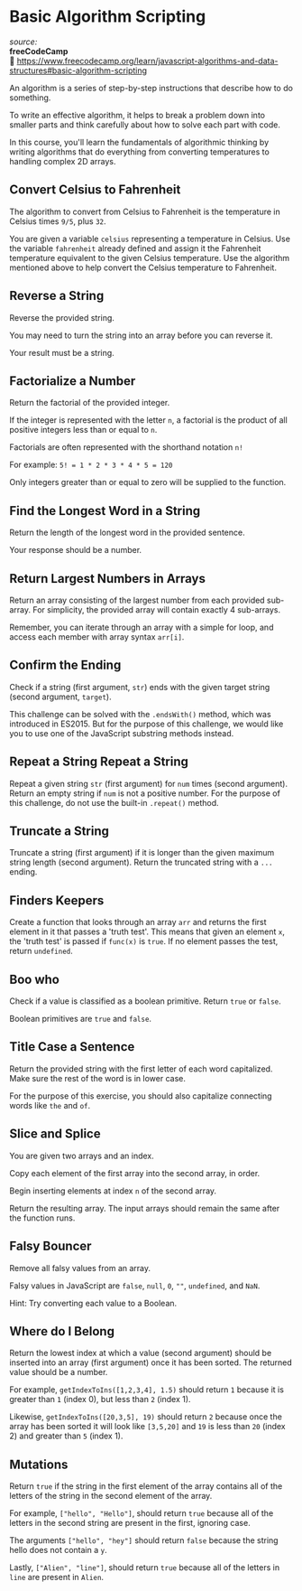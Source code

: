 # Basic Algorithm Scripting

_source:_  
**freeCodeCamp**  
:link: https://www.freecodecamp.org/learn/javascript-algorithms-and-data-structures#basic-algorithm-scripting  

An algorithm is a series of step-by-step instructions that describe how to do something.  

To write an effective algorithm, it helps to break a problem down into smaller parts and think carefully about how to solve each part with code.  

In this course, you'll learn the fundamentals of algorithmic thinking by writing algorithms that do everything from converting temperatures to handling complex 2D arrays.  

## Convert Celsius to Fahrenheit

The algorithm to convert from Celsius to Fahrenheit is the temperature in Celsius times ``9/5``, plus ``32``.  

You are given a variable ``celsius`` representing a temperature in Celsius. Use the variable ``fahrenheit`` already defined and assign it the Fahrenheit temperature equivalent to the given Celsius temperature. Use the algorithm mentioned above to help convert the Celsius temperature to Fahrenheit.  

## Reverse a String

Reverse the provided string.  

You may need to turn the string into an array before you can reverse it.  

Your result must be a string.  

## Factorialize a Number

Return the factorial of the provided integer.  

If the integer is represented with the letter ``n``, a factorial is the product of all positive integers less than or equal to ``n``.  

Factorials are often represented with the shorthand notation ``n!``  

For example: ``5! = 1 * 2 * 3 * 4 * 5 = 120``  

Only integers greater than or equal to zero will be supplied to the function.  

## Find the Longest Word in a String

Return the length of the longest word in the provided sentence.  

Your response should be a number.  

## Return Largest Numbers in Arrays

Return an array consisting of the largest number from each provided sub-array. For simplicity, the provided array will contain exactly 4 sub-arrays.  

Remember, you can iterate through an array with a simple for loop, and access each member with array syntax ``arr[i]``.  

## Confirm the Ending

Check if a string (first argument, ``str``) ends with the given target string (second argument, ``target``).  

This challenge can be solved with the ``.endsWith()`` method, which was introduced in ES2015. But for the purpose of this challenge, we would like you to use one of the JavaScript substring methods instead.  

## Repeat a String Repeat a String

Repeat a given string ``str`` (first argument) for ``num`` times (second argument). Return an empty string if ``num`` is not a positive number. For the purpose of this challenge, do not use the built-in ``.repeat()`` method.  

## Truncate a String

Truncate a string (first argument) if it is longer than the given maximum string length (second argument). Return the truncated string with a ``...`` ending.  

## Finders Keepers

Create a function that looks through an array ``arr`` and returns the first element in it that passes a 'truth test'. This means that given an element ``x``, the 'truth test' is passed if ``func(x)`` is ``true``. If no element passes the test, return ``undefined``.  

## Boo who

Check if a value is classified as a boolean primitive. Return ``true`` or ``false``.  

Boolean primitives are ``true`` and ``false``.  

## Title Case a Sentence

Return the provided string with the first letter of each word capitalized. Make sure the rest of the word is in lower case.  

For the purpose of this exercise, you should also capitalize connecting words like ``the`` and ``of``.  

##  Slice and Splice

You are given two arrays and an index.  

Copy each element of the first array into the second array, in order.  

Begin inserting elements at index ``n`` of the second array.  

Return the resulting array. The input arrays should remain the same after the function runs.  

## Falsy Bouncer

Remove all falsy values from an array.  

Falsy values in JavaScript are ``false``, ``null``, ``0``, ``""``, ``undefined``, and ``NaN``.  

Hint: Try converting each value to a Boolean.  

## Where do I Belong

Return the lowest index at which a value (second argument) should be inserted into an array (first argument) once it has been sorted. The returned value should be a number.  

For example, ``getIndexToIns([1,2,3,4], 1.5)`` should return ``1`` because it is greater than ``1`` (index 0), but less than ``2`` (index 1).  

Likewise, ``getIndexToIns([20,3,5], 19)`` should return ``2`` because once the array has been sorted it will look like ``[3,5,20]`` and ``19`` is less than ``20`` (index 2) and greater than ``5`` (index 1).  

## Mutations

Return ``true`` if the string in the first element of the array contains all of the letters of the string in the second element of the array.   

For example, ``["hello", "Hello"]``, should return ``true`` because all of the letters in the second string are present in the first, ignoring case.  

The arguments ``["hello", "hey"]`` should return ``false`` because the string hello does not contain a ``y``.  

Lastly, ``["Alien", "line"]``, should return ``true`` because all of the letters in ``line`` are present in ``Alien``.  